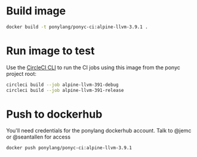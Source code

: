 # Build image

```bash
docker build -t ponylang/ponyc-ci:alpine-llvm-3.9.1 .
```

# Run image to test

Use the [CircleCI CLI](https://circleci.com/docs/2.0/local-cli/) to run the CI jobs using this image
from the ponyc project root:

```bash
circleci build --job alpine-llvm-391-debug
circleci build --job alpine-llvm-391-release
```

# Push to dockerhub

You'll need credentials for the ponylang dockerhub account. Talk to @jemc or @seantallen for access

```bash
docker push ponylang/ponyc-ci:alpine-llvm-3.9.1
```
